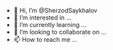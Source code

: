 - 👋 Hi, I’m @SherzodSaykhalov
- 👀 I’m interested in ...
- 🌱 I’m currently learning ...
- 💞️ I’m looking to collaborate on ...
- 📫 How to reach me ...

<!---
SherzodSaykhalov/SherzodSaykhalov is a ✨ special ✨ repository because its `README.md` (this file) appears on your GitHub profile.
You can click the Preview link to take a look at your changes.
--->
